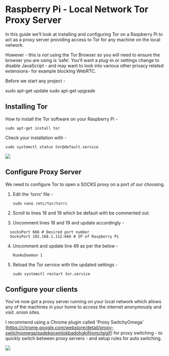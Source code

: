 # Raspberry Pi - Local Network Tor Proxy Server

In this guide we’ll look at installing and configuring Tor on a Raspberry Pi to act as a proxy server providing access to Tor for any machine on the local network.

However - this is *not* using the Tor Browser so you will need to ensure the browser you are using is ‘safe’.
You’ll want a plug-in or settings change to disable JavaScript - and may want to look into various other privacy related extensions- for example blocking WebRTC.

Before we start any project -

sudo apt-get update
sudo apt-get upgrade

## Installing Tor
How to install the Tor software on your Raspberry Pi -

`sudo apt-get install tor`

Check your installation with -

`sudo systemctl status tor@default.service`

<img src="https://blog.richardcrosby.co.uk/content/images/2019/10/CXYvIeY.png">

## Configure Proxy Server
We need to configure Tor to open a SOCKS proxy on a port of our choosing.

1. Edit the ‘torrc’ file -

	`sudo nano /etc/tor/torrc`

2. Scroll to lines 18 and 19 which be default with be commented out.

3. Uncomment lines 18 and 19 and update accordingly -
  ```
	socksPort 666 # Desired port number
	SocksPort 192.168.1.112:666 # IP of Raspberry Pi
  ```
4. Uncomment and update line 49 as per the below -

	`RunAsDaemon 1`

4. Reload the Tor service with the updated settings -

	`sudo systemctl restart tor.service`

## Configure your clients

You've now got a proxy server running on your local network which allows any of the machines in your home to access the internet anonymously and visit .onion sites.

I recommend using a Chrome plugin called 'Proxy SwitchyOmega' (https://chrome.google.com/webstore/detail/proxy-switchyomega/padekgcemlokbadohgkifijomclgjgif) for proxy switching - to quickly switch between proxy servers - and setup rules for auto switching. 

<img src="https://blog.richardcrosby.co.uk/content/images/2019/10/6pxX9fi.png">
